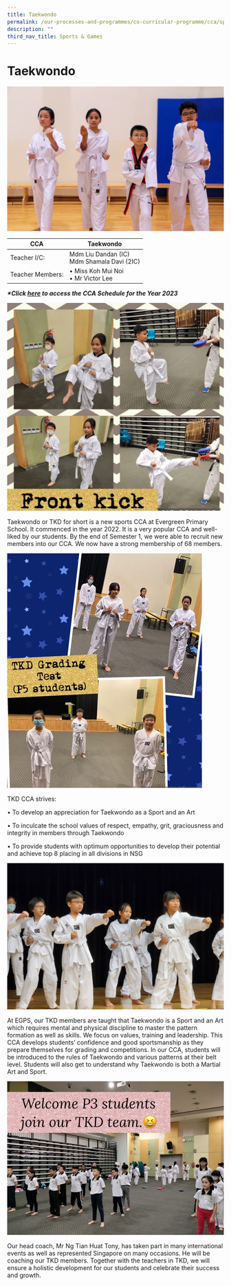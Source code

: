 ```yaml
---
title: Taekwondo
permalink: /our-processes-and-programmes/co-curricular-programme/cca/sports-n-games/taekwondo/
description: ""
third_nav_title: Sports & Games
---
```

# **Taekwondo**

![](/images/CCA%20Photos/img_3235.jpg)

| CCA   	| Taekwondo 	|
|---	|---	|
| Teacher I/C:   	| Mdm Liu Dandan (IC) <br> Mdm Shamala Davi (2IC)<br>	|
| Teacher Members:  	| • Miss Koh Mui Noi<br>• Mr Victor Lee	|



**_\*Click&nbsp;[here](https://docs.google.com/document/d/19yQQeYbcNUBPsW_j2nrgEeGdv8sUMdf_e79um_QsFDM/edit)&nbsp;to access the CCA Schedule for the Year 2023_**

![](/images/CCA%20Photos/Taekwondo/taekwondo%201.jpg)

Taekwondo or TKD for short is a new sports CCA at Evergreen Primary School. It commenced in the year 2022. It is a very popular CCA and well-liked by our students. By  the end of Semester 1, we were able to recruit new members into our CCA. We now have a strong membership of 68 members. 

![](/images/CCA%20Photos/Taekwondo/taekwondo%202.jpg)

TKD CCA strives:

•	To develop an appreciation for Taekwondo as a Sport and an Art 

•	To inculcate the school values of respect, empathy, grit, graciousness and integrity in members through Taekwondo

•	To provide students with optimum opportunities to develop their potential and achieve top 8 placing in all divisions in NSG

![](/images/CCA%20Photos/Taekwondo/taekwondo%203.jpg)

At EGPS, our TKD members are taught that Taekwondo is a Sport and an Art which requires  mental and physical discipline to master the  pattern formation as well as skills. We focus on values, training and leadership. This CCA develops students’ confidence and good sportsmanship as they prepare themselves for grading and competitions. In our CCA, students will be introduced to the rules of Taekwondo and various patterns at their belt level. Students will also get to understand why Taekwondo is both a Martial Art and Sport.

![](/images/CCA%20Photos/Taekwondo/taekwondo%204.jpg)

Our head coach, Mr Ng Tian Huat Tony, has taken part in many international events as well as represented Singapore on many occasions. He will be coaching our TKD members. Together with the teachers in TKD, we will ensure a holistic development for our students and celebrate their success and growth.

